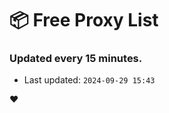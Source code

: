 # :package: Free Proxy List
### Updated every 15 minutes.

- Last updated: `2024-09-29 15:43`

:heart:
